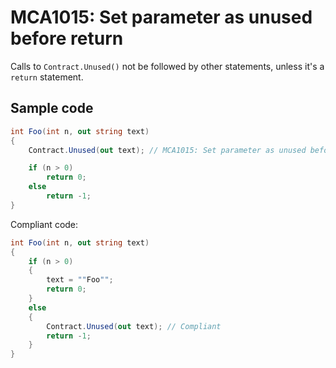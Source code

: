 # MCA1015: Set parameter as unused before return

Calls to `Contract.Unused()` not be followed by other statements, unless it's a `return` statement.

## Sample code

```cs
int Foo(int n, out string text)
{
    Contract.Unused(out text); // MCA1015: Set parameter as unused before return

    if (n > 0)
        return 0;
    else
        return -1;
}
```

Compliant code:

```cs
int Foo(int n, out string text)
{
    if (n > 0)
    {
        text = ""Foo"";
        return 0;
    }
    else
    {
        Contract.Unused(out text); // Compliant
        return -1;
    }
}
```
